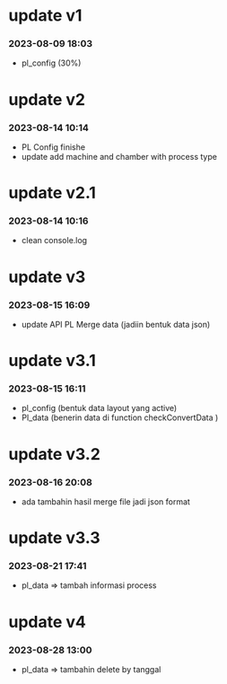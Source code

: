 # update v1
### 2023-08-09 18:03
- pl_config (30%)

# update v2
### 2023-08-14 10:14
- PL Config finishe
- update add machine and chamber with process type

# update v2.1
### 2023-08-14 10:16
- clean console.log

# update v3
### 2023-08-15 16:09
- update API PL Merge data (jadiin bentuk data json)

# update v3.1
### 2023-08-15 16:11
- pl_config (bentuk data layout yang active)
- Pl_data (benerin data di function checkConvertData )

# update v3.2
### 2023-08-16 20:08
- ada tambahin hasil merge file jadi json format

# update v3.3
### 2023-08-21 17:41
- pl_data => tambah informasi process

# update v4
### 2023-08-28 13:00
- pl_data => tambahin delete by tanggal